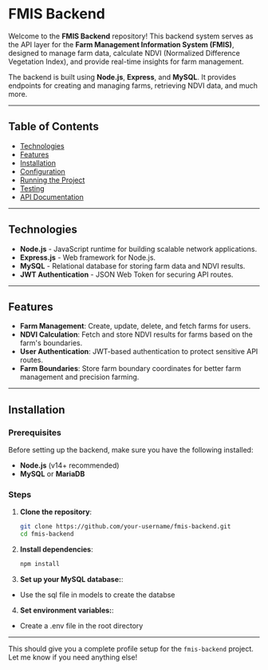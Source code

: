 # FMIS Backend

Welcome to the **FMIS Backend** repository! This backend system serves as the API layer for the **Farm Management Information System (FMIS)**, designed to manage farm data, calculate NDVI (Normalized Difference Vegetation Index), and provide real-time insights for farm management.

The backend is built using **Node.js**, **Express**, and **MySQL**. It provides endpoints for creating and managing farms, retrieving NDVI data, and much more.

---

## Table of Contents

- [Technologies](#technologies)
- [Features](#features)
- [Installation](#installation)
- [Configuration](#configuration)
- [Running the Project](#running-the-project)
- [Testing](#testing)
- [API Documentation](#api-documentation)

---

## Technologies

- **Node.js** - JavaScript runtime for building scalable network applications.
- **Express.js** - Web framework for Node.js.
- **MySQL** - Relational database for storing farm data and NDVI results.
- **JWT Authentication** - JSON Web Token for securing API routes.

---

## Features

- **Farm Management**: Create, update, delete, and fetch farms for users.
- **NDVI Calculation**: Fetch and store NDVI results for farms based on the farm's boundaries.
- **User Authentication**: JWT-based authentication to protect sensitive API routes.
- **Farm Boundaries**: Store farm boundary coordinates for better farm management and precision farming.

---

## Installation

### Prerequisites

Before setting up the backend, make sure you have the following installed:

- **Node.js** (v14+ recommended)
- **MySQL** or **MariaDB**

### Steps

1. **Clone the repository**:
   ```bash
   git clone https://github.com/your-username/fmis-backend.git
   cd fmis-backend
2. **Install dependencies**:
   ```bash
   npm install
3. **Set up your MySQL database:**:
- Use the sql file in models to create the databse 

4. **Set environment variables:**:
- Create a .env file in the root directory



---

This should give you a complete profile setup for the `fmis-backend` project. Let me know if you need anything else!
